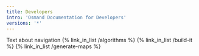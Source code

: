 ```yaml
---
title: Developers
intro: 'Osmand Documentation for Developers'
versions: '*'
---
```

Text about navigation
{% link_in_list /algorithms %}
{% link_in_list /build-it %}
{% link_in_list /generate-maps %}

